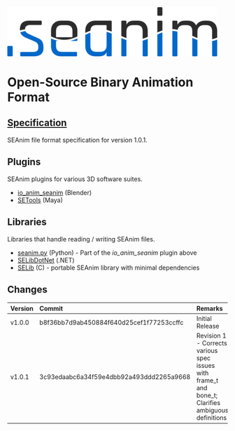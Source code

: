 <img src="resource/seanim_dark.png" alt="SEAnim" style="width: 480px;"/>

# Open-Source Binary Animation Format

## [Specification](spec.md)
SEAnim file format specification for version 1.0.1.

## Plugins
SEAnim plugins for various 3D software suites.
+ [io_anim_seanim](https://github.com/SE2Dev/io_anim_seanim) (Blender)
+ [SETools](https://github.com/dtzxporter/SETools) (Maya)

## Libraries
Libraries that handle reading / writing SEAnim files.
+ [seanim.py](https://github.com/SE2Dev/io_anim_seanim/blob/master/seanim.py) (Python) - Part of the *io_anim_seanim* plugin above
+ [SELibDotNet](https://github.com/dtzxporter/SELibDotNet) (.NET)
+ [SELib](https://github.com/Ray1235/SELib) (C) - portable SEAnim library with minimal dependencies

## Changes
| Version | Commit | Remarks |
|:--------|:-------|:--------|
| v1.0.0 | b8f36bb7d9ab450884f640d25cef1f77253ccffc | Initial Release |
| v1.0.1 | 3c93edaabc6a34f59e4dbb92a493ddd2265a9668 | Revision 1 - Corrects various spec issues with frame_t and bone_t; Clarifies ambiguous definitions |
